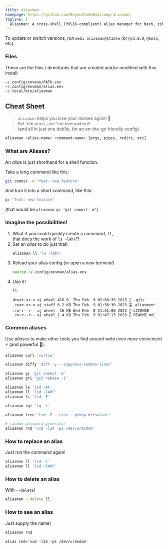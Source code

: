 ```yaml
---
title: aliasman
homepage: https://github.com/BeyondCodeBootcamp/aliasman
tagline: |
  aliasman: A cross-shell (POSIX-compliant) alias manager for bash, zsh, and fish
---
```


To update or switch versions, run `webi aliasman@stable` (or `@v1.0.0`, `@beta`,
etc).

### Files

These are the files / directories that are created and/or modified with this
install:

```text
~/.config/envman/PATH.env
~/.config/envman/alias.env
~/.local/bin/aliasman
```

## Cheat Sheet

> `aliasman` helps you love your *alias*es again! 🥸 \
> Set 'em once, use 'em everywhere! \
> (and all in just one dotfile, for an on-the-go friendly config)

```sh
aliasman <alias-name> <command-name> [args, pipes, redirs, etc]
```

### What are Aliases?

An _alias_ is just shorthand for a shell function.

Take a long command like this:

```sh
git commit -m "feat: new feature"
```

And turn it into a short command, like this:

```sh
gc "feat: new feature"
```

(that would be `aliasman gc 'git commit -m'`)

### Imagine the possibilities!

1. What if you could quickly create a _command_, `ll`, \
   that does the work of `ls -lAhF`!?
2. Set an _alias_ to do just that!
   ```sh
   aliasman ll 'ls -lAhF'
   ```
3. Reload your alias config (or open a _new terminal_)
   ```sh
   source ~/.config/envman/alias.env
   ```
4. Use it!
   ```sh
   ll
   ```
   ```text
   drwxr-xr-x aj wheel 416 B  Thu Feb  9 02:08:39 2023 📂 .git/
   .rwxr-xr-x aj staff 6.2 KB Thu Feb  9 01:36:30 2023 💻 aliasman*
   .rw-r--r-- aj wheel  16 KB Wed Feb  8 21:51:06 2023 🔑 LICENSE
   .rw-r--r-- aj wheel 1.4 KB Thu Feb  9 01:47:13 2023 📄 README.md
   ```

### Common aliases

Use *alias*es to make other tools you find around webi even _more_ convenient
⚡️ (and powerful 💪).

```sh
aliasman curl 'curlie'

aliasman diffy 'diff -y --suppress-common-lines'

aliasman gc 'git commit -m'
aliasman gri 'git rebase -i'

aliasman la 'lsd -AF'
aliasman ll 'lsd -lAhF'
aliasman ls 'lsd -F'

aliasman rgi 'rg -i'

aliasman tree 'lsd -F --tree --group-dirs=last'

# random password generator
aliasman rnd 'xxd -l24 -ps /dev/urandom'
```

### How to replace an alias

Just run the command again!

```sh
aliasman ll 'lsd -l'
aliasman ll 'lsd -lAhF'
```

### How to delete an alias

With `--delete`!

```sh
aliasman --delete ll
```

### How to see an alias

Just supply the name!

```sh
aliasman rnd
```

```text
alias rnd='xxd -l24 -ps /dev/urandom'
```
